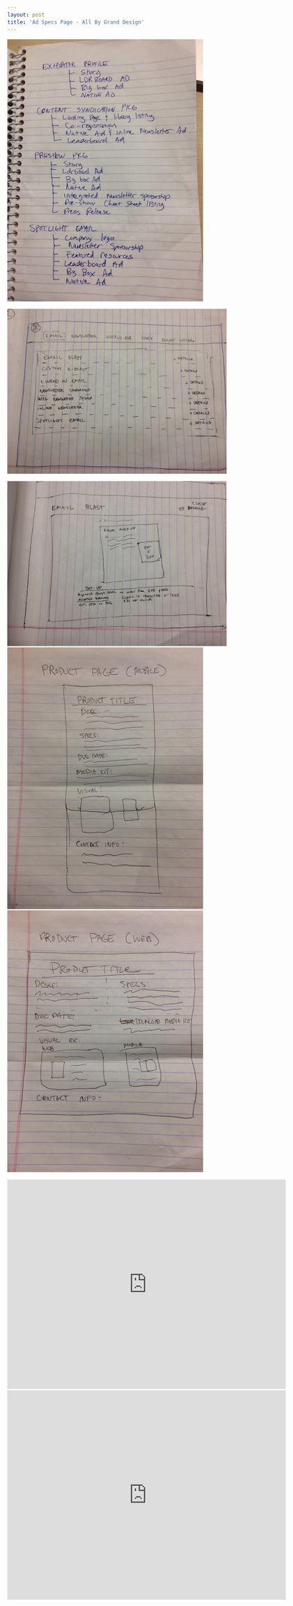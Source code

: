 ```yaml
---
layout: post
title: 'Ad Specs Page - All By Grand Design'
---
```


[//]: # (Planning/Wireframes)
![product planning](/images/ad-spec-products-2.JPG)

![Ad Specs nav layout](/images/ad-spec-page-layout.JPG)

![Product details page](/images/product-details-page.JPG)
![Product page mobile](/images/product-page-layout-mobile.JPG)
![Product page web](/images/product-page-layout-web.JPG)

[//]: # (High fidelity mockups/videos)

<div class="videoWrapper">
  <iframe src="https://player.vimeo.com/video/202083904" width="640" height="480" frameborder="0" webkitallowfullscreen mozallowfullscreen allowfullscreen></iframe>
</div>

<div class="videoWrapper">
  <iframe src="https://player.vimeo.com/video/202084223" width="640" height="480" frameborder="0" webkitallowfullscreen mozallowfullscreen allowfullscreen></iframe>
</div>
